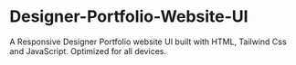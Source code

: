 # Designer-Portfolio-Website-UI
A Responsive Designer Portfolio website UI built with HTML, Tailwind Css and JavaScript. Optimized for all devices. 
